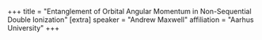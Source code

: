 +++
title = "Entanglement of Orbital Angular Momentum in Non-Sequential Double Ionization"
[extra]
speaker = "Andrew Maxwell"
affiliation = "Aarhus University"
+++